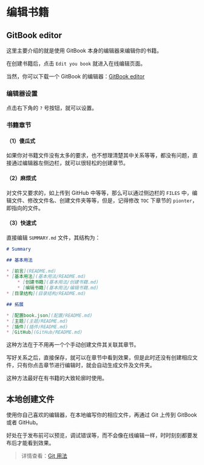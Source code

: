 # 编辑书籍

## GitBook editor
这里主要介绍的就是使用 GitBook 本身的编辑器来编辑你的书籍。

在创建书籍后，点击 `Edit you book` 就进入在线编辑页面。

当然，你可以下载一个 GitBook 的编辑器：[GitBook editor](https://www.gitbook.com/editor)

### 编辑器设置
点击右下角的 `?` 号按钮，就可以设置。

### 书籍章节

#### （1）傻瓜式

如果你对书籍文件没有太多的要求，也不想理清楚其中关系等等，都没有问题，直接通过编辑器左侧边栏，就可以很轻松的创建章节。

#### （2）麻烦式

对文件又要求的，如上传到 GitHub 中等等，那么可以通过侧边栏的 `FILES` 中，编辑文件、修改文件名、创建文件夹等等，但是，记得修改 `TOC` 下章节的 `pionter`，即指向的文件。

#### （3）快速式

直接编辑 `SUMMARY.md` 文件，其结构为：
```md
# Summary

## 基本用法

* [前言](README.md)
* [基本用法](基本用法/README.md)
    * [创建书籍](基本用法/创建书籍.md)
    * [编辑书籍](基本用法/编辑书籍.md)
* [目录结构](目录结构/README.md)

## 拓展

* [配置book.json](配置/README.md)
* [主题](主题/README.md)
* [插件](插件/README.md)
* [GitHub](GitHub/README.md)
```

这种方法在于不用再一个个手动创建文件其关联其章节。

写好关系之后，直接保存，就可以在章节中看到效果，但是此时还没有创建相应文件，只有你点击章节进行编辑时，就会自动生成文件及文件夹。

这种方法最好在有书籍的大致轮廓时使用。

## 本地创建文件
使用你自己喜欢的编辑器，在本地编写你的相应文件，再通过 Git 上传到 GitBook 或者 GitHub。

好处在于发布前可以预览，调试错误等，而不会像在线编辑一样，时时刻刻都要发布后才能看到效果。

>详情查看：[Git 用法](https://destiny0904.gitbooks.io/gitbook/content/Git用法/)